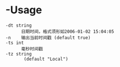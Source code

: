 # -Usage 

    -dt string
          日期时间，格式须形如2006-01-02 15:04:05
    -n    输出当前时间戳 (default true)
    -ts int
          毫秒时间戳
    -tz string
           (default "Local")
